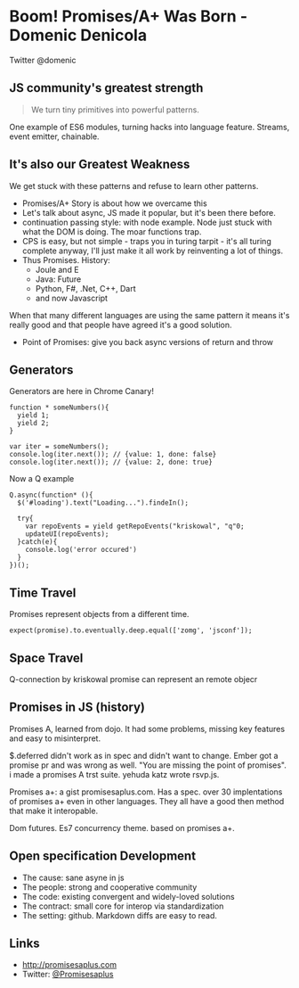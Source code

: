 Boom! Promises/A+ Was Born - Domenic Denicola
=============================================

Twitter @domenic

## JS community's greatest strength

> We turn tiny primitives into powerful patterns.

One example of ES6 modules, turning hacks into language feature. Streams, event emitter, chainable. 

## It's also our Greatest Weakness

We get stuck with these patterns and refuse to learn other patterns.

* Promises/A+ Story is about how we overcame this
* Let's talk about async, JS made it popular, but it's been there before. 
* continuation passing style: with node example. Node just stuck with what the DOM is doing. The moar functions trap.
* CPS is easy, but not simple - traps you in turing tarpit - it's all turing complete anyway, I'll just make it all work by reinventing a lot of things.
* Thus Promises. History:
  - Joule and E
  - Java: Future
  - Python, F#, .Net, C++, Dart
  - and now Javascript

When that many different languages are using the same pattern it means it's really good and that people have agreed it's a good solution.

* Point of Promises: give you back async versions of return and throw

## Generators

Generators are here in Chrome Canary!

    function * someNumbers(){
      yield 1;
      yield 2;
    }

    var iter = someNumbers();
    console.log(iter.next()); // {value: 1, done: false}
    console.log(iter.next()); // {value: 2, done: true}

Now a Q example

    Q.async(function* (){
      $('#loading').text("Loading...").findeIn();

      try{
        var repoEvents = yield getRepoEvents("kriskowal", "q"0;
        updateUI(repoEvents);
      }catch(e){
        console.log('error occured')
      }
    })();

## Time Travel

Promises represent objects from a different time. 

    expect(promise).to.eventually.deep.equal(['zomg', 'jsconf']);

## Space Travel

Q-connection by kriskowal promise can represent an remote objecr

## Promises in JS (history)

Promises A, learned from dojo.
It had some problems, missing key features and easy to misinterpret.

$.deferred didn't work as in spec and didn't want to change. Ember got a promise pr and was wrong as well. "You are missing the point of promises". i made a promises A trst suite. yehuda katz wrote rsvp.js.

Promises a+: a gist promisesaplus.com. Has a spec. over 30 implentations of promises a+ even in other languages. They all have a good then method that make it interopable. 

Dom futures. Es7 concurrency theme. based on promises a+. 

## Open specification Development

* The cause: sane asyne in js
* The people: strong and cooperative community
* The code: existing convergent and widely-loved solutions
* The contract: small core for interop via standardization
* The setting: github. Markdown diffs are easy to read.

## Links

* <http://promisesaplus.com>
* Twitter: [@Promisesaplus](http://twitter.com/promisesaplus)
